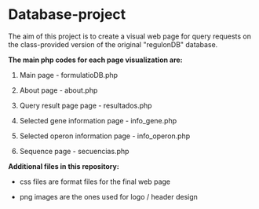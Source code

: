 # Database-project

The aim of this project is to create a visual web page for query requests on the class-provided version of the original "regulonDB" database.

**The main php codes for each page visualization are:**

  1. Main page - formulatioDB.php

  2. About page - about.php

  3. Query result page page - resultados.php

  4. Selected gene information page - info_gene.php

  5. Selected operon information page - info_operon.php

  6. Sequence page - secuencias.php


**Additional files in this repository:** 

- css files are format files for the final web page

- png images are the ones used for logo / header design
